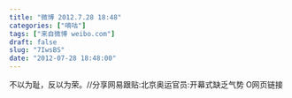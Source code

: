 ```yaml
---
title: "微博 2012.7.28 18:48"
categories: ["嘀咕"]
tags: ["来自微博 weibo.com"]
draft: false
slug: "7IwsBS"
date: "2012-07-28 18:48:00"
---
```


<p>不以为耻，反以为荣。//分享网易跟贴:北京奥运官员:开幕式缺乏气势 O网页链接 ​​​​</p>

